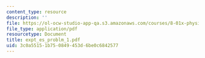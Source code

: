 ```yaml
---
content_type: resource
description: ''
file: https://ol-ocw-studio-app-qa.s3.amazonaws.com/courses/8-01x-physics-i-classical-mechanics-with-an-experimental-focus-fall-2002/3c0a55151b750849453d6be0c6842577_expt_es_problm_1.pdf
file_type: application/pdf
resourcetype: Document
title: expt_es_problm_1.pdf
uid: 3c0a5515-1b75-0849-453d-6be0c6842577
---
```

